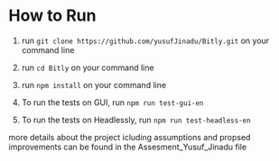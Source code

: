 # How to Run

1. run `git clone https://github.com/yusufJinadu/Bitly.git` on your command line

2. run `cd Bitly` on your command line

3. run `npm install` on your command line

4. To run the tests on GUI, run `npm run test-gui-en`

5. To run the tests on Headlessly, run `npm run test-headless-en`

more details about the project icluding assumptions and propsed improvements can be found in the Assesment_Yusuf_Jinadu file 
